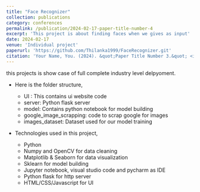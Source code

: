 ```yaml
---
title: "Face Recognizer"
collection: publications
category: conferences
permalink: /publication/2024-02-17-paper-title-number-4
excerpt: 'This project is about finding faces when we gives as input'
date: 2024-02-17
venue: 'Individual project'
paperurl: 'https://github.com/Thilanka1999/FaceRecognizer.git'
citation: 'Your Name, You. (2024). &quot;Paper Title Number 3.&quot; <i>GitHub Journal of Bugs</i>. 1(3).'
---
```

this projects is show case of full complete industry level delpyoment. 

- Here is the folder structure,

    - UI : This contains ui website code
    - server: Python flask server
    - model: Contains python notebook for model building
    - google_image_scrapping: code to scrap google for images
    - images_dataset: Dataset used for our model training

- Technologies used in this project,

    - Python
    - Numpy and OpenCV for data cleaning
    - Matplotlib & Seaborn for data visualization
    - Sklearn for model building
    - Jupyter notebook, visual studio code and pycharm as IDE
    - Python flask for http server
    - HTML/CSS/Javascript for UI

